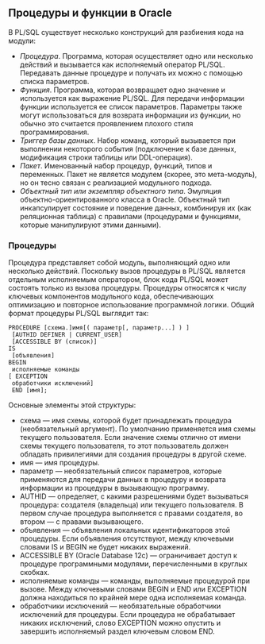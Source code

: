 ## Процедуры и функции в Oracle
В PL/SQL существует несколько конструкций для разбиения кода на модули:
- *Процедура*. Программа, которая осуществляет одно или несколько действий и вызывается как исполняемый оператор PL/SQL. Передавать данные процедуре и получать их можно с помощью списка параметров.
- *Функция*. Программа, которая возвращает одно значение и используется как выражение PL/SQL. Для передачи информации функции используется ее список параметров. Параметры также могут использоваться для возврата информации из функции, но обычно это считается проявлением плохого стиля программирования.
- *Триггер базы данных*. Набор команд, который вызывается при выполнении некоторого события (подключение к базе данных, модификация строки таблицы или DDL-операция).
- *Пакет*. Именованный набор процедур, функций, типов и переменных. Пакет не является модулем (скорее, это мета-модуль), но он тесно связан с реализацией модульного подхода.
- *Объектный тип или экземпляр объектного типа*. Эмуляция объектно-ориентированного класса в Oracle. Объектный тип инкапсулирует состояние и поведение данных, комбинируя их (как реляционная таблица) с правилами (процедурами и функциями, которые манипулируют этими данными).

### Процедуры
Процедура представляет собой модуль, выполняющий одно или несколько действий. Поскольку вызов процедуры в PL/SQL является отдельным исполняемым оператором, блок кода PL/SQL может состоять только из вызова процедуры. Процедуры относятся
к числу ключевых компонентов модульного кода, обеспечивающих оптимизацию и повторное использование программной логики.
Общий формат процедуры PL/SQL выглядит так:
```
PROCEDURE [схема.]имя[( параметр[, параметр...] ) ]
 [AUTHID DEFINER | CURRENT_USER]
 [ACCESSIBLE BY (список)]
IS
 [объявления]
BEGIN
 исполняемые команды
[ EXCEPTION
 обработчики исключений]
 END [имя];
 ```
Основные элементы этой структуры:
- схема — имя схемы, которой будет принадлежать процедура (необязательный аргумент). По умолчанию применяется имя схемы текущего пользователя. Если значение схемы отлично от имени схемы текущего пользователя, то этот пользователь должен обладать привилегиями для создания процедуры в другой схеме.
- имя — имя процедуры.
- параметр — необязательный список параметров, которые применяются для передачи данных в процедуру и возврата информации из процедуры в вызывающую программу.
- AUTHID — определяет, с какими разрешениями будет вызываться процедура: создателя (владельца) или текущего пользователя. В первом случае процедура выполняется с правами создателя, во втором — с правами вызывающего. 
- объявления — объявления локальных идентификаторов этой процедуры. Если объявления отсутствуют, между ключевыми словами IS и BEGIN не будет никаких выражений.
- ACCESSIBLE BY (Oracle Database 12c) — ограничивает доступ к процедуре программными модулями, перечисленными в круглых скобках.
- исполняемые команды — команды, выполняемые процедурой при вызове. Между ключевыми словами BEGIN и END или EXCEPTION должна находиться по крайней мере одна исполняемая команда.
- обработчики исключений — необязательные обработчики исключений для процедуры. Если процедура не обрабатывает никаких исключений, слово EXCEPTION можно опустить и завершить исполняемый раздел ключевым словом END.

